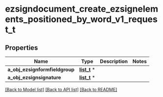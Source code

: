 # ezsigndocument_create_ezsignelements_positioned_by_word_v1_request_t

## Properties
Name | Type | Description | Notes
------------ | ------------- | ------------- | -------------
**a_obj_ezsignformfieldgroup** | [**list_t**](custom_ezsignformfieldgroup_create_ezsignelements_positioned_by_word_request.md) \* |  | 
**a_obj_ezsignsignature** | [**list_t**](custom_ezsignsignature_create_ezsignelements_positioned_by_word_request.md) \* |  | 

[[Back to Model list]](../README.md#documentation-for-models) [[Back to API list]](../README.md#documentation-for-api-endpoints) [[Back to README]](../README.md)


